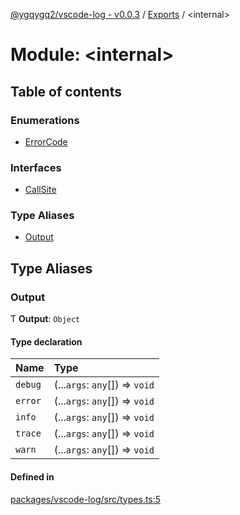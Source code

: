 [@ygqygq2/vscode-log - v0.0.3](../README.md) / [Exports](../modules.md) / \<internal\>

# Module: \<internal\>

## Table of contents

### Enumerations

- [ErrorCode](../enums/internal_.ErrorCode.md)

### Interfaces

- [CallSite](../interfaces/internal_.CallSite.md)

### Type Aliases

- [Output](internal_.md#output)

## Type Aliases

### Output

Ƭ **Output**: `Object`

#### Type declaration

| Name | Type |
| :------ | :------ |
| `debug` | (...`args`: `any`[]) => `void` |
| `error` | (...`args`: `any`[]) => `void` |
| `info` | (...`args`: `any`[]) => `void` |
| `trace` | (...`args`: `any`[]) => `void` |
| `warn` | (...`args`: `any`[]) => `void` |

#### Defined in

[packages/vscode-log/src/types.ts:5](https://github.com/ygqygq2/npm-packages/blob/f3307567327fc0cddcc8f2d68a7f0b2ba3f8fefc/packages/vscode-log/src/types.ts#L5)
